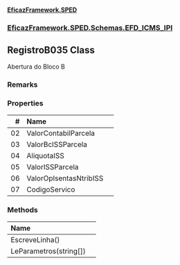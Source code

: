 #### [EficazFramework.SPED](EficazFrameworkSPED.md 'EficazFramework SPED')
### [EficazFramework.SPED.Schemas.EFD_ICMS_IPI](EficazFramework.SPED.Schemas.EFD_ICMS_IPI.md 'EficazFramework.SPED.Schemas.EFD_ICMS_IPI')

## RegistroB035 Class

Abertura do Bloco B

### Remarks
### Properties

| # | Name | |
| ---: | :--- | :--- |
| 02 | ValorContabilParcela |  |
| 03 | ValorBcISSParcela |  |
| 04 | AliquotaISS |  |
| 05 | ValorISSParcela |  |
| 06 | ValorOpIsentasNtribISS |  |
| 07 | CodigoServico |  |
### Methods

| Name | |
| :--- | :--- |
| EscreveLinha() |  |
| LeParametros(string[]) |  |
